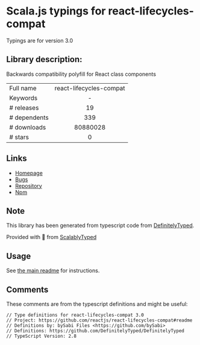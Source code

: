 
# Scala.js typings for react-lifecycles-compat

Typings are for version 3.0

 ## Library description:
Backwards compatibility polyfill for React class components

|                    |                 |
| ------------------ | :-------------: |
| Full name          | react-lifecycles-compat |
| Keywords           | - |
| # releases         | 19 |
| # dependents       | 339 |
| # downloads        | 80880028 |
| # stars            | 0 |

## Links
- [Homepage](https://github.com/reactjs/react-lifecycles-compat#readme)
- [Bugs](https://github.com/reactjs/react-lifecycles-compat/issues)
- [Repository](https://github.com/reactjs/react-lifecycles-compat)
- [Npm](https://www.npmjs.com/package/react-lifecycles-compat)
    


## Note
This library has been generated from typescript code from [DefinitelyTyped](https://definitelytyped.org).

Provided with :purple_heart: from [ScalablyTyped](https://github.com/oyvindberg/ScalablyTyped)

## Usage
See [the main readme](../../readme.md) for instructions.

## Comments

These comments are from the typescript definitions and might be useful:
```
// Type definitions for react-lifecycles-compat 3.0
// Project: https://github.com/reactjs/react-lifecycles-compat#readme
// Definitions by: bySabi Files <https://github.com/bySabi>
// Definitions: https://github.com/DefinitelyTyped/DefinitelyTyped
// TypeScript Version: 2.8

```

